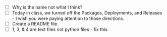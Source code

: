 - [ ] Why is the name not what I think?
- [ ] Today in class, we turned off the Packages, Deployments, and Releases - I wish you were paying attention to those directions.
- [ ] Create a README file.
- [ ] 1, 3, & 4 are text files not python files - fix this.
